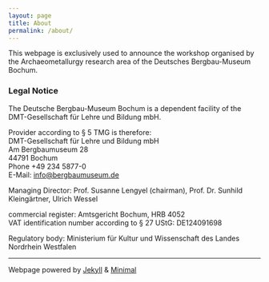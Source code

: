 ```yaml
---
layout: page
title: About
permalink: /about/
---
```


This webpage is exclusively used to announce the workshop organised by the Archaeometallurgy research area of the Deutsches Bergbau-Museum Bochum. 

### Legal Notice

The Deutsche Bergbau-Museum Bochum is a dependent facility of the
DMT-Gesellschaft für Lehre und Bildung mbH.

Provider according to § 5 TMG is therefore:  
DMT-Gesellschaft für Lehre und Bildung mbH  
Am Bergbaumuseum 28  
44791 Bochum  
Phone +49 234 5877-0  
E-Mail: [info@bergbaumuseum.de](info@bergbaumuseum.de)

Managing Director: Prof. Susanne Lengyel (chairman), Prof. Dr. Sunhild Kleingärtner, Ulrich Wessel

commercial register: Amtsgericht Bochum, HRB 4052  
VAT identification number according to § 27 UStG: DE124091698

Regulatory body: Ministerium für Kultur und Wissenschaft des Landes
Nordrhein Westfalen

*** 

Webpage powered by [Jekyll](https://jekyllrb.com/) & [Minimal](https://jekyll.github.io/minima/)